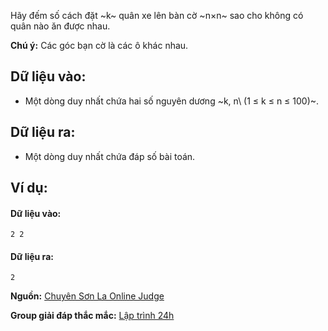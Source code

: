 Hãy đếm số cách đặt ~k~ quân xe lên bàn cờ ~n×n~ sao cho không có quân nào ăn được nhau.

**Chú ý:** Các góc bạn cờ là các ô khác nhau.

## Dữ liệu vào:
- Một dòng duy nhất chứa hai số nguyên dương ~k, n\ (1 ≤ k ≤ n ≤ 100)~.

## Dữ liệu ra:
- Một dòng duy nhất chứa đáp số bài toán.

## Ví dụ:
#### Dữ liệu vào:
```
2 2
```

#### Dữ liệu ra:
```
2
```
**Nguồn:** [Chuyên Sơn La Online Judge](http://csloj.ddns.net/)

**Group giải đáp thắc mắc:** [Lập trình 24h](https://www.facebook.com/groups/1386904321519984)